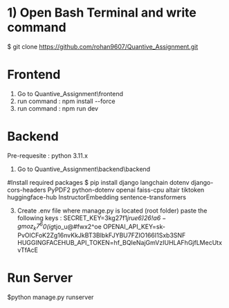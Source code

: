 # 1) Open Bash Terminal and write command
$ git clone https://github.com/rohan9607/Quantive_Assignment.git

# Frontend
1) Go to Quantive_Assignment\frontend
2) run command : npm install --force
3) run command : npm run dev

# Backend 
Pre-requesite : python 3.11.x 
1) Go to Quantive_Assignment\backend\backend
   
#Install required packages
$ pip install django langchain dotenv django-cors-headers PyPDF2 python-dotenv openai faiss-cpu altair tiktoken huggingface-hub InstructorEmbedding sentence-transformers

3) Create .env file where manage.py is located (root folder)
paste the following keys :
SECRET_KEY=3kg27f1*jrue6)$26!a6-gmoz_k7^6$0(ig*tjo_u@#fwx2^oe
OPENAI_API_KEY=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
HUGGINGFACEHUB_API_TOKEN=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

# Run Server
$python manage.py runserver




